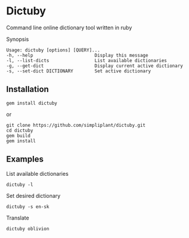 Dictuby
=======

Command line online dictionary tool written in ruby

Synopsis

    Usage: dictuby [options] [QUERY]...
    -h, --help                       Display this message
    -l, --list-dicts                 List available dictionaries
    -g, --get-dict                   Display current active dictionary
    -s, --set-dict DICTIONARY        Set active dictionary

Installation
------------

    gem install dictuby

or

    git clone https://github.com/simpliplant/dictuby.git
    cd dictuby
    gem build
    gem install


Examples
--------
    
List available dictionaries

    dictuby -l

Set desired dictionary

    dictuby -s en-sk

Translate

    dictuby oblivion
